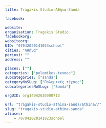 ```yaml
---
title: Tragakis Studio-Αθήνα-Sanda

facebook:

website:
organisation: Tragakis Studio
facebookorg:
websiteorg:
UID: "07042020141023school"
cities: "Αθήνα"
perioxi: ""
address: ""

places: [""]
categories: ["polemikes-texnes"]
subcategories: ["sanda"]
categoryNoSLug: ["Πολεμικές τέχνες"]
subcategoriesNoSLug: ["Sanda"]

orgUID: org14042020000713

url: "tragakis-studio-athina-sanda/athina//"
slug: "tragakis-studio-athina-sanda"
aliases:
    - /07042020141023school
---
```





